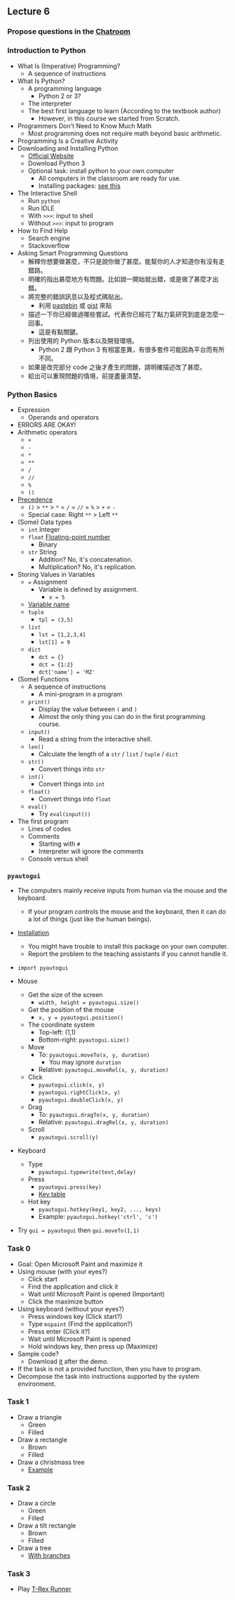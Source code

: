 ## Lecture 6

### Propose questions in the [Chatroom](https://chatroom-mzshieh.c9users.io/)

### Introduction to Python

+   What Is (Imperative) Programming?
    +   A sequence of instructions
+   What Is Python?
    +   A programming language
        +   Python 2 or 3?
    +   The interpreter
    +   The best first language to learn (According to the textbook author)
        +   However, in this course we started from Scratch.
+   Programmers Don't Need to Know Much Math
    +   Most programming does not require math beyond basic arithmetic.
+   Programming Is a Creative Activity
+   Downloading and Installing Python
    +   [Official Website](https://www.python.org/)
    +   Download Python 3
    +   Optional task: install python to your own computer
        +   All computers in the classroom are ready for use. 
        +   Installing packages: [see this](../install.md) 
+   The Interactive Shell
    +   Run `python`
    +   Run IDLE
    +   With `>>>`: input to shell
    +   Without `>>>`: input to program
+   How to Find Help
    +   Search engine
    +   Stackoverflow
+   Asking Smart Programming Questions
    +   解釋你想要做甚麼，不只是說你做了甚麼。能幫你的人才知道你有沒有走錯路。
    +   明確的指出甚麼地方有問題。比如說一開始就出錯，或是做了甚麼才出錯。
    +   將完整的錯誤訊息以及程式碼貼出。
        +   利用 [pastebin](http://pastebin.com/) 或 [gist](http://gist.github.com/) 來貼
    +   描述一下你已經做過哪些嘗試。代表你已經花了點力氣研究到底是怎麼一回事。
        +   這是有點關鍵。
    +   列出使用的 Python 版本以及開發環境。
        +   Python 2 跟 Python 3 有相當差異，有很多套件可能因為平台而有所不同。
    +   如果是改完部分 code 之後才產生的問題，請明確描述改了甚麼。
    +   給出可以重現問題的情境，前提盡量清楚。

### Python Basics

+   Expression
    +   Operands and operators
+   ERRORS ARE OKAY!
+   Arithmetic operators
    +   `+`
    +   `-`
    +   `*`
    +   `**`
    +   `/`
    +   `//`
    +   `%`
    +   `()`
+   [Precedence](https://automatetheboringstuff.com/chapter1/#calibre_link-101)
    +   `()` > `**` > `*` = `/` = `//` = `%` > `+` = `-`
    +   Special case: Right `**` > Left `**`
+   (Some) Data types
    +   `int` Integer
    +   `float` [Floating-point number](https://en.wikipedia.org/wiki/IEEE_floating_point)
        +   Binary
    +   `str` String
        +   Addition? No, it's concatenation.
        +   Multiplication? No, it's replication.
+   Storing Values in Variables
    +   `=` Assignment
        +   Variable is defined by assignment.
            +   `x = 5`
    +   [Variable name](https://automatetheboringstuff.com/chapter1/#calibre_link-107)
    +   `tuple`
        +   `tpl = (3,5)`
    +   `list`
        +   `lst = [1,2,3,4]`
        +   `lst[1] = 9`
    +   `dict`
        +   `dct = {}`
        +   `dct = {1:2}`
        +   `dct['name'] = 'MZ'`
+   (Some) Functions
    +   A sequence of instructions
        +   A mini-program in a program
    +   `print()`
        +   Display the value between `(` and `)`
        +   Almost the only thing you can do in the first programming course.
    +   `input()`
        +   Read a string from the interactive shell.
    +   `len()`
        +   Calculate the length of a `str` / `list` / `tuple` / `dict`
    +   `str()`
        +   Convert things into `str`
    +   `int()`
        +   Convert things into `int`
    +   `float()`
        +   Convert things into `float`
    +   `eval()`
        +   Try `eval(input())`
+   The first program
    +   Lines of codes
    +   Comments
        +   Starting with `#`
        +   Interpreter will ignore the comments
    +   Console versus shell

### `pyautogui`

+   The computers mainly receive inputs from human via the mouse and the keyboard.
    +   If your program controls the mouse and the keyboard, then it can do a lot of things (just like the human beings).

+   [Installation](https://github.com/mzshieh/snp2017spring/blob/master/install.md)
    +   You might have trouble to install this package on your own computer.
    +   Report the problem to the teaching assistants if you cannot handle it.

+   `import pyautogui`

+   Mouse
    +   Get the size of the screen
        +   `width, height = pyautogui.size()`
    +   Get the position of the mouse
        +   `x, y = pyautogui.position()`
    +   The coordinate system
        +   Top-left: (1,1)
        +   Bottom-right: `pyautogui.size()`
    +   Move
        +   To: `pyautogui.moveTo(x, y, duration)`
            +   You may ignore `duration`
        +   Relative: `pyautogui.moveRel(x, y, duration)`
    +   Click
        +   `pyautogui.click(x, y)`
        +   `pyautogui.rightClick(x, y)`
        +   `pyautogui.doubleClick(x, y)`
    +   Drag
        +   To: `pyautogui.dragTo(x, y, duration)`
        +   Relative: `pyautogui.dragRel(x, y, duration)`
    +   Scroll
        +   `pyautogui.scroll(y)`

+   Keyboard
    +   Type
        +   `pyautogui.typewrite(text,delay)`
    +   Press
        +   `pyautogui.press(key)`
        +   [Key table](https://automatetheboringstuff.com/chapter18/#calibre_link-36)
    +   Hot key
        +   `pyautogui.hotkey(key1, key2, ..., keys)`
        +   Example: `pyautogui.hotkey('ctrl', 'c')`

+   Try `gui = pyautogui` then `gui.moveTo(1,1)`

### Task 0

+   Goal: Open Microsoft Paint and maximize it
+   Using mouse (with your eyes?)
    +   Click start
    +   Find the application and click it
    +   Wait until Microsoft Paint is opened (Important)
    +   Click the maximize button
+   Using keyboard (without your eyes?)
    +   Press windows key (Click start?)
    +   Type `mspaint` (Find the application?)
    +   Press enter (Click it?)
    +   Wait until Microsoft Paint is opened
    +   Hold windows key, then press up (Maximize)
+   Sample code?
    +   Download [it](lec06-1.py) after the demo.
+   If the task is not a provided function, then you have to program.
+   Decompose the task into instructions supported by the system environment.

### Task 1

+   Draw a triangle
    +   Green
    +   Filled
+   Draw a rectangle
    +   Brown
    +   Filled
+   Draw a christmass tree
    +   [Example](https://scratch.mit.edu/projects/115904117/)

### Task 2

+   Draw a circle
    +   Green
    +   Filled
+   Draw a tilt rectangle
    +   Brown
    +   Filled
+   Draw a tree
    +   [With branches](https://scratch.mit.edu/projects/115838437)

### Task 3

+   Play [T-Rex Runner](http://www.trex-game.skipser.com/)